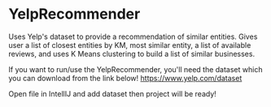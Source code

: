 # YelpRecommender
Uses Yelp's dataset to provide a recommendation of similar entities. Gives user a list of closest entities by KM, most similar entity, a list of available reviews, and uses K Means clustering to build a list of similar businesses.


If you want to run/use the YelpRecommender, you'll need the dataset which you can download from the link below!
https://www.yelp.com/dataset

Open file in IntellIJ and add dataset then project will be ready!
